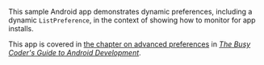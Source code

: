 This sample Android app demonstrates
dynamic preferences, including a dynamic `ListPreference`, in the context of showing how to monitor for app installs.

This app is covered in 
[the chapter on advanced preferences](https://commonsware.com/Android/previews/advanced-preferences)
in [*The Busy Coder's Guide to Android Development*](https://commonsware.com/Android/).

